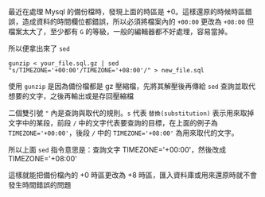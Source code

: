 最近在處理 Mysql 的備份檔時，發現上面的時區是 +0。這樣還原的時候時區錯誤，造成資料的時間欄位都錯誤，所以必須將檔案內的 `+00:00` 更改為 `+08:00`
但檔案太大了，至少都有 `G` 的等級，一般的編輯器都不好處理，容易當掉。

所以便拿出來了 `sed`

```
gunzip < your_file.sql.gz | sed "s/TIMEZONE='+00:00'/TIMEZONE='+08:00'/" > new_file.sql
```

使用 `gunzip` 是因為備份檔都是 gz 壓縮檔，先將其解壓後再傳給 `sed` 查詢並取代想要的文字，之後再輸出或是存回壓縮檔

二個雙引號 `"` 內是查詢與取代的規則。`s` 代表 `替換(substitution)` 表示用來取掉文字中的某段，前段 `/` 中的文字代表要查詢的目標，在上面的例子為 `TIMEZONE='+00:00'`，後段 `/` 中的 `TIMEZONE='+08:00'` 為用來取代的文字。

所以上面 `sed` 指令意思是：查詢文字 TIMEZONE='+00:00'，然後改成 TIMEZONE='+08:00'

這樣就能把備份檔內的 +0 時區更改為 +8 時區，匯入資料庫或用來還原時就不會發生時間錯誤的問題